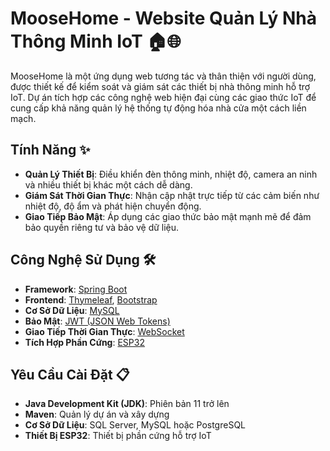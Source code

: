 # MooseHome - Website Quản Lý Nhà Thông Minh IoT 🏠🌐

MooseHome là một ứng dụng web tương tác và thân thiện với người dùng, được thiết kế để kiểm soát và giám sát các thiết bị nhà thông minh hỗ trợ IoT. Dự án tích hợp các công nghệ web hiện đại cùng các giao thức IoT để cung cấp khả năng quản lý hệ thống tự động hóa nhà cửa một cách liền mạch.

## **Tính Năng** ✨
- **Quản Lý Thiết Bị**: Điều khiển đèn thông minh, nhiệt độ, camera an ninh và nhiều thiết bị khác một cách dễ dàng.
- **Giám Sát Thời Gian Thực**: Nhận cập nhật trực tiếp từ các cảm biến như nhiệt độ, độ ẩm và phát hiện chuyển động.
- **Giao Tiếp Bảo Mật**: Áp dụng các giao thức bảo mật mạnh mẽ để đảm bảo quyền riêng tư và bảo vệ dữ liệu.

## **Công Nghệ Sử Dụng** 🛠️
- **Framework**: [Spring Boot](https://spring.io/projects/spring-boot)
- **Frontend**: [Thymeleaf](https://www.thymeleaf.org/), [Bootstrap](https://getbootstrap.com/)
- **Cơ Sở Dữ Liệu**: [MySQL](https://www.mysql.com/)
- **Bảo Mật**: [JWT (JSON Web Tokens)](https://jwt.io/)
- **Giao Tiếp Thời Gian Thực**: [WebSocket](https://developer.mozilla.org/en-US/docs/Web/API/WebSockets_API)
- **Tích Hợp Phần Cứng**: [ESP32](https://www.espressif.com/en/products/socs/esp32)

## **Yêu Cầu Cài Đặt** 📋
- **Java Development Kit (JDK)**: Phiên bản 11 trở lên
- **Maven**: Quản lý dự án và xây dựng
- **Cơ Sở Dữ Liệu**: SQL Server, MySQL hoặc PostgreSQL
- **Thiết Bị ESP32**: Thiết bị phần cứng hỗ trợ IoT